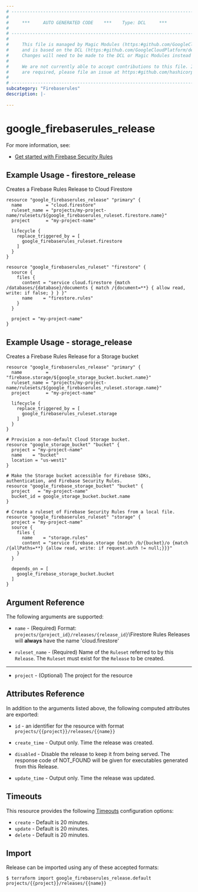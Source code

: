 ```yaml
---
# ----------------------------------------------------------------------------
#
#     ***     AUTO GENERATED CODE    ***    Type: DCL     ***
#
# ----------------------------------------------------------------------------
#
#     This file is managed by Magic Modules (https:#github.com/GoogleCloudPlatform/magic-modules)
#     and is based on the DCL (https:#github.com/GoogleCloudPlatform/declarative-resource-client-library).
#     Changes will need to be made to the DCL or Magic Modules instead of here.
#
#     We are not currently able to accept contributions to this file. If changes
#     are required, please file an issue at https:#github.com/hashicorp/terraform-provider-google/issues/new/choose
#
# ----------------------------------------------------------------------------
subcategory: "Firebaserules"
description: |-
  
---
```


# google_firebaserules_release



For more information, see:
* [Get started with Firebase Security Rules](https://firebase.google.com/docs/rules/get-started)
## Example Usage - firestore_release
Creates a Firebase Rules Release to Cloud Firestore
```hcl
resource "google_firebaserules_release" "primary" {
  name         = "cloud.firestore"
  ruleset_name = "projects/my-project-name/rulesets/${google_firebaserules_ruleset.firestore.name}"
  project      = "my-project-name"

  lifecycle {
    replace_triggered_by = [
      google_firebaserules_ruleset.firestore
    ]
  }
}

resource "google_firebaserules_ruleset" "firestore" {
  source {
    files {
      content = "service cloud.firestore {match /databases/{database}/documents { match /{document=**} { allow read, write: if false; } } }"
      name    = "firestore.rules"
    }
  }

  project = "my-project-name"
}

```
## Example Usage - storage_release
Creates a Firebase Rules Release for a Storage bucket
```hcl
resource "google_firebaserules_release" "primary" {
  name         = "firebase.storage/${google_storage_bucket.bucket.name}"
  ruleset_name = "projects/my-project-name/rulesets/${google_firebaserules_ruleset.storage.name}"
  project      = "my-project-name"

  lifecycle {
    replace_triggered_by = [
      google_firebaserules_ruleset.storage
    ]
  }
}

# Provision a non-default Cloud Storage bucket.
resource "google_storage_bucket" "bucket" {
  project = "my-project-name"
  name    = "bucket"
  location = "us-west1"
}

# Make the Storage bucket accessible for Firebase SDKs, authentication, and Firebase Security Rules.
resource "google_firebase_storage_bucket" "bucket" {
  project   = "my-project-name"
  bucket_id = google_storage_bucket.bucket.name
}

# Create a ruleset of Firebase Security Rules from a local file.
resource "google_firebaserules_ruleset" "storage" {
  project = "my-project-name"
  source {
    files {
      name    = "storage.rules"
      content = "service firebase.storage {match /b/{bucket}/o {match /{allPaths=**} {allow read, write: if request.auth != null;}}}"
    }
  }

  depends_on = [
    google_firebase_storage_bucket.bucket
  ]
}

```

## Argument Reference

The following arguments are supported:

* `name` -
  (Required)
  Format: `projects/{project_id}/releases/{release_id}`\Firestore Rules Releases will **always** have the name 'cloud.firestore'
  
* `ruleset_name` -
  (Required)
  Name of the `Ruleset` referred to by this `Release`. The `Ruleset` must exist for the `Release` to be created.
  


- - -

* `project` -
  (Optional)
  The project for the resource
  


## Attributes Reference

In addition to the arguments listed above, the following computed attributes are exported:

* `id` - an identifier for the resource with format `projects/{{project}}/releases/{{name}}`

* `create_time` -
  Output only. Time the release was created.
  
* `disabled` -
  Disable the release to keep it from being served. The response code of NOT_FOUND will be given for executables generated from this Release.
  
* `update_time` -
  Output only. Time the release was updated.
  
## Timeouts

This resource provides the following
[Timeouts](https://developer.hashicorp.com/terraform/plugin/sdkv2/resources/retries-and-customizable-timeouts) configuration options:

- `create` - Default is 20 minutes.
- `update` - Default is 20 minutes.
- `delete` - Default is 20 minutes.

## Import

Release can be imported using any of these accepted formats:

```
$ terraform import google_firebaserules_release.default projects/{{project}}/releases/{{name}}
```



